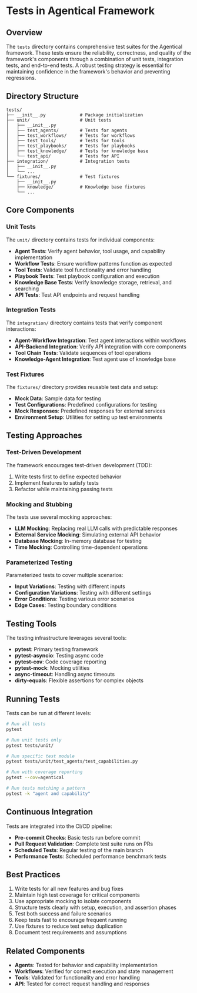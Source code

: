 # Tests in Agentical Framework

## Overview

The `tests` directory contains comprehensive test suites for the Agentical framework. These tests ensure the reliability, correctness, and quality of the framework's components through a combination of unit tests, integration tests, and end-to-end tests. A robust testing strategy is essential for maintaining confidence in the framework's behavior and preventing regressions.

## Directory Structure

```
tests/
├── __init__.py             # Package initialization
├── unit/                   # Unit tests
│   ├── __init__.py
│   ├── test_agents/        # Tests for agents
│   ├── test_workflows/     # Tests for workflows
│   ├── test_tools/         # Tests for tools
│   ├── test_playbooks/     # Tests for playbooks
│   ├── test_knowledge/     # Tests for knowledge base
│   └── test_api/           # Tests for API
├── integration/            # Integration tests
│   ├── __init__.py
│   └── ...
└── fixtures/               # Test fixtures
    ├── __init__.py
    ├── knowledge/          # Knowledge base fixtures
    └── ...
```

## Core Components

### Unit Tests

The `unit/` directory contains tests for individual components:

- **Agent Tests**: Verify agent behavior, tool usage, and capability implementation
- **Workflow Tests**: Ensure workflow patterns function as expected
- **Tool Tests**: Validate tool functionality and error handling
- **Playbook Tests**: Test playbook configuration and execution
- **Knowledge Base Tests**: Verify knowledge storage, retrieval, and searching
- **API Tests**: Test API endpoints and request handling

### Integration Tests

The `integration/` directory contains tests that verify component interactions:

- **Agent-Workflow Integration**: Test agent interactions within workflows
- **API-Backend Integration**: Verify API integration with core components
- **Tool Chain Tests**: Validate sequences of tool operations
- **Knowledge-Agent Integration**: Test agent use of knowledge base

### Test Fixtures

The `fixtures/` directory provides reusable test data and setup:

- **Mock Data**: Sample data for testing
- **Test Configurations**: Predefined configurations for testing
- **Mock Responses**: Predefined responses for external services
- **Environment Setup**: Utilities for setting up test environments

## Testing Approaches

### Test-Driven Development

The framework encourages test-driven development (TDD):

1. Write tests first to define expected behavior
2. Implement features to satisfy tests
3. Refactor while maintaining passing tests

### Mocking and Stubbing

The tests use several mocking approaches:

- **LLM Mocking**: Replacing real LLM calls with predictable responses
- **External Service Mocking**: Simulating external API behavior
- **Database Mocking**: In-memory database for testing
- **Time Mocking**: Controlling time-dependent operations

### Parameterized Testing

Parameterized tests to cover multiple scenarios:

- **Input Variations**: Testing with different inputs
- **Configuration Variations**: Testing with different settings
- **Error Conditions**: Testing various error scenarios
- **Edge Cases**: Testing boundary conditions

## Testing Tools

The testing infrastructure leverages several tools:

- **pytest**: Primary testing framework
- **pytest-asyncio**: Testing async code
- **pytest-cov**: Code coverage reporting
- **pytest-mock**: Mocking utilities
- **async-timeout**: Handling async timeouts
- **dirty-equals**: Flexible assertions for complex objects

## Running Tests

Tests can be run at different levels:

```bash
# Run all tests
pytest

# Run unit tests only
pytest tests/unit/

# Run specific test module
pytest tests/unit/test_agents/test_capabilities.py

# Run with coverage reporting
pytest --cov=agentical

# Run tests matching a pattern
pytest -k "agent and capability"
```

## Continuous Integration

Tests are integrated into the CI/CD pipeline:

- **Pre-commit Checks**: Basic tests run before commit
- **Pull Request Validation**: Complete test suite runs on PRs
- **Scheduled Tests**: Regular testing of the main branch
- **Performance Tests**: Scheduled performance benchmark tests

## Best Practices

1. Write tests for all new features and bug fixes
2. Maintain high test coverage for critical components
3. Use appropriate mocking to isolate components
4. Structure tests clearly with setup, execution, and assertion phases
5. Test both success and failure scenarios
6. Keep tests fast to encourage frequent running
7. Use fixtures to reduce test setup duplication
8. Document test requirements and assumptions

## Related Components

- **Agents**: Tested for behavior and capability implementation
- **Workflows**: Verified for correct execution and state management
- **Tools**: Validated for functionality and error handling
- **API**: Tested for correct request handling and responses